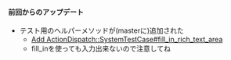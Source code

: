 #### 前回からのアップデート

* テスト用のヘルパーメソッドが(masterに)追加された
  * [Add ActionDispatch::SystemTestCase#fill_in_rich_text_area](https://github.com/rails/rails/pull/35885)
  * fill_inを使っても入力出来ないので注意してね
